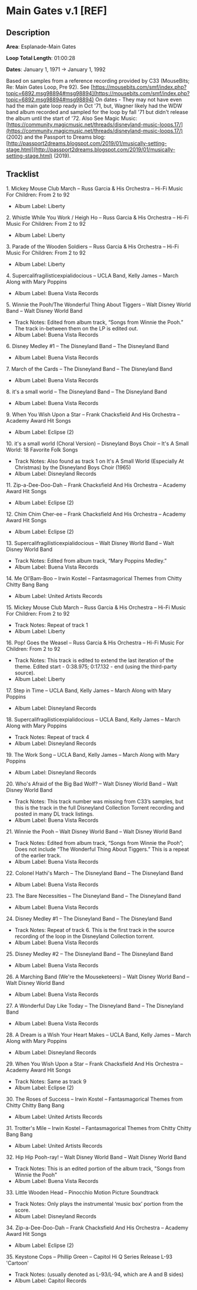 # Main Gates v.1 [REF]

## Description

**Area**: Esplanade-Main Gates

**Loop Total Length**: 01:00:28

**Dates**: January 1, 1971 → January 1, 1992

Based on samples from a reference recording provided by C33 (MouseBits; Re: Main Gates Loop, Pre 92). See [https://mousebits.com/smf/index.php?topic=6892.msg98894#msg98894](https://mousebits.com/smf/index.php?topic=6892.msg98894#msg98894)
On dates - They may not have even had the main gate loop ready in Oct '71, but, Wagner likely had the WDW band album recorded and sampled for the loop by fall '71 but didn't release the album until the start of '72. Also See Magic Music: [https://community.magicmusic.net/threads/disneyland-music-loops.17/](https://community.magicmusic.net/threads/disneyland-music-loops.17/) (2002) and the Passport to Dreams blog: [http://passport2dreams.blogspot.com/2019/01/musically-setting-stage.html](http://passport2dreams.blogspot.com/2019/01/musically-setting-stage.html) (2019).

## Tracklist

1\. Mickey Mouse Club March – Russ Garcia & His Orchestra – Hi-Fi Music For Children: From 2 to 92

- Album Label: Liberty

2\. Whistle While You Work / Heigh Ho – Russ Garcia & His Orchestra – Hi-Fi Music For Children: From 2 to 92

- Album Label: Liberty

3\. Parade of the Wooden Soldiers – Russ Garcia & His Orchestra – Hi-Fi Music For Children: From 2 to 92

- Album Label: Liberty

4\. Supercalifragilisticexpialidocious – UCLA Band, Kelly James – March Along with Mary Poppins

- Album Label: Buena Vista Records

5\. Winnie the Pooh/The Wonderful Thing About Tiggers – Walt Disney World Band – Walt Disney World Band

- Track Notes: Edited from album track, “Songs from Winnie the Pooh.” The track in-between them on the LP is edited out.
- Album Label: Buena Vista Records

6\. Disney Medley #1 – The Disneyland Band – The Disneyland Band

- Album Label: Buena Vista Records

7\. March of the Cards – The Disneyland Band – The Disneyland Band

- Album Label: Buena Vista Records

8\. it's a small world – The Disneyland Band – The Disneyland Band

- Album Label: Buena Vista Records

9\. When You Wish Upon a Star – Frank Chacksfield And His Orchestra – Academy Award Hit Songs

- Album Label: Eclipse (2)

10\. it's a small world (Choral Version) – Disneyland Boys Choir – It's A Small World: 18 Favorite Folk Songs

- Track Notes: Also found as track 1 on It's A Small World (Especially At Christmas) by the Disneyland Boys Choir (1965)
- Album Label: Disneyland Records

11\. Zip-a-Dee-Doo-Dah – Frank Chacksfield And His Orchestra – Academy Award Hit Songs

- Album Label: Eclipse (2)

12\. Chim Chim Cher-ee – Frank Chacksfield And His Orchestra – Academy Award Hit Songs

- Album Label: Eclipse (2)

13\. Supercalifragilisticexpialidocious – Walt Disney World Band – Walt Disney World Band

- Track Notes: Edited from album track, “Mary Poppins Medley.”
- Album Label: Buena Vista Records

14\. Me Ol'Bam-Boo – Irwin Kostel – Fantasmagorical Themes from Chitty Chitty Bang Bang

- Album Label: United Artists Records

15\. Mickey Mouse Club March – Russ Garcia & His Orchestra – Hi-Fi Music For Children: From 2 to 92

- Track Notes: Repeat of track 1
- Album Label: Liberty

16\. Pop! Goes the Weasel – Russ Garcia & His Orchestra – Hi-Fi Music For Children: From 2 to 92

- Track Notes: This track is edited to extend the last iteration of the theme. Edited start - 0:38.975; 0:17.132 - end (using the third-party source).
- Album Label: Liberty

17\. Step in Time – UCLA Band, Kelly James – March Along with Mary Poppins

- Album Label: Disneyland Records

18\. Supercalifragilisticexpialidocious – UCLA Band, Kelly James – March Along with Mary Poppins

- Track Notes: Repeat of track 4
- Album Label: Disneyland Records

19\. The Work Song – UCLA Band, Kelly James – March Along with Mary Poppins

- Album Label: Disneyland Records

20\. Who's Afraid of the Big Bad Wolf? – Walt Disney World Band – Walt Disney World Band

- Track Notes: This track number was missing from C33’s samples, but this is the track in the full Disneyland Collection Torrent recording and posted in many DL track listings.
- Album Label: Buena Vista Records

21\. Winnie the Pooh – Walt Disney World Band – Walt Disney World Band

- Track Notes: Edited from album track, “Songs from Winnie the Pooh”; Does not include “The Wonderful Thing About Tiggers.” This is a repeat of the earlier track.
- Album Label: Buena Vista Records

22\. Colonel Hathi's March – The Disneyland Band – The Disneyland Band

- Album Label: Buena Vista Records

23\. The Bare Necessities – The Disneyland Band – The Disneyland Band

- Album Label: Buena Vista Records

24\. Disney Medley #1 – The Disneyland Band – The Disneyland Band

- Track Notes: Repeat of track 6. This is the first track in the source recording of the loop in the Disneyland Collection torrent.
- Album Label: Buena Vista Records

25\. Disney Medley #2 – The Disneyland Band – The Disneyland Band

- Album Label: Buena Vista Records

26\. A Marching Band (We're the Mouseketeers) – Walt Disney World Band – Walt Disney World Band

- Album Label: Buena Vista Records

27\. A Wonderful Day Like Today – The Disneyland Band – The Disneyland Band

- Album Label: Buena Vista Records

28\. A Dream is a Wish Your Heart Makes – UCLA Band, Kelly James – March Along with Mary Poppins

- Album Label: Disneyland Records

29\. When You Wish Upon a Star – Frank Chacksfield And His Orchestra – Academy Award Hit Songs

- Track Notes: Same as track 9
- Album Label: Eclipse (2)

30\. The Roses of Success – Irwin Kostel – Fantasmagorical Themes from Chitty Chitty Bang Bang

- Album Label: United Artists Records

31\. Trotter's Mile – Irwin Kostel – Fantasmagorical Themes from Chitty Chitty Bang Bang

- Album Label: United Artists Records

32\. Hip Hip Pooh-ray! – Walt Disney World Band – Walt Disney World Band

- Track Notes: This is an edited portion of the album track, "Songs from Winnie the Pooh"
- Album Label: Buena Vista Records

33\. Little Wooden Head – Pinocchio Motion Picture Soundtrack

- Track Notes: Only plays the instrumental ‘music box’ portion from the score.
- Album Label: Disneyland Records

34\. Zip-a-Dee-Doo-Dah – Frank Chacksfield And His Orchestra – Academy Award Hit Songs

- Album Label: Eclipse (2)

35\. Keystone Cops – Phillip Green – Capitol Hi Q Series Release L-93 'Cartoon'

- Track Notes: (usually denoted as L-93/L-94, which are A and B sides)
- Album Label: Capitol Records
